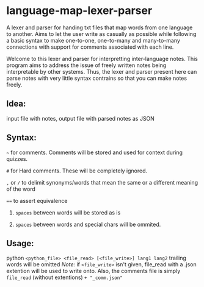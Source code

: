 # language-map-lexer-parser
A lexer and parser for handing txt files that map words from one language to another. Aims to let the user write as casually as possible while following a basic syntax to make one-to-one, one-to-many and many-to-many connections with support for comments associated with each line.

Welcome to this lexer and parser for interpretting inter-language notes.
This program aims to address the issue of freely written notes being
interpretable by other systems.
Thus, the lexer and parser present here can parse notes with very
little syntax contrains so that you can make notes freely.

## Idea:
input file with notes, output file with parsed notes as JSON

## Syntax:

`~` for comments. Comments will be stored and used for context during quizzes.

`#` for Hard comments. These will be completely ignored.

`,` or `/` to delimit synonyms/words that mean the same or a different meaning of the word

`==` to assert equivalence

1) `spaces` between words will be stored as is

2) `spaces` between words and special chars will be ommited.

## Usage:
python `<python_file> <file_read> [<file_write>] lang1 lang2`
trailing words will be omitted
*Note:* if `<file_write>` isn't given, file_read with a .json 
extention will be used to write onto.
Also, the comments file is simply `file_read` (without extentions) `+ "_comm.json"`
